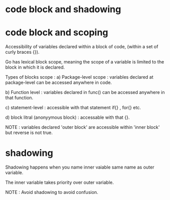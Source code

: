 # code block and shadowing

# code block and scoping

Accessibility of variables declared within a block of code, (within a set of curly braces {}). 

Go has lexical block scope, meaning the scope of a variable is limited to the block in which it is declared.

Types of blocks scope :
a) Package-level scope : variables declared at package-level can be accessed anywhere in code.

b) Function level : variables declared in func() can be accessed anywhere in that function.

c) statement-level : accessible with that statement if{} , for{} etc.

d) block litral (anonyymous block) : accessable with that {}.

NOTE : variables declared 'outer block' are accessible within 'inner block' but reverse is not true.

# shadowing

Shadowing happens when you name inner vaiable same name as outer variable.

The inner variable takes priority over outer variable.

NOTE : Avoid shadowing to avoid confusion.



